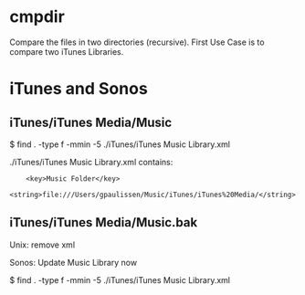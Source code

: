 # cmpdir
Compare the files in two directories (recursive). First Use Case is to compare two iTunes Libraries.


# iTunes and Sonos

## iTunes/iTunes Media/Music

$ find . -type f -mmin -5
./iTunes/iTunes Music Library.xml


./iTunes/iTunes Music Library.xml contains:

        <key>Music Folder</key>
        <string>file:///Users/gpaulissen/Music/iTunes/iTunes%20Media/</string>

## iTunes/iTunes Media/Music.bak

Unix: remove xml

Sonos: Update Music Library now

$ find . -type f -mmin -5
./iTunes/iTunes Music Library.xml
